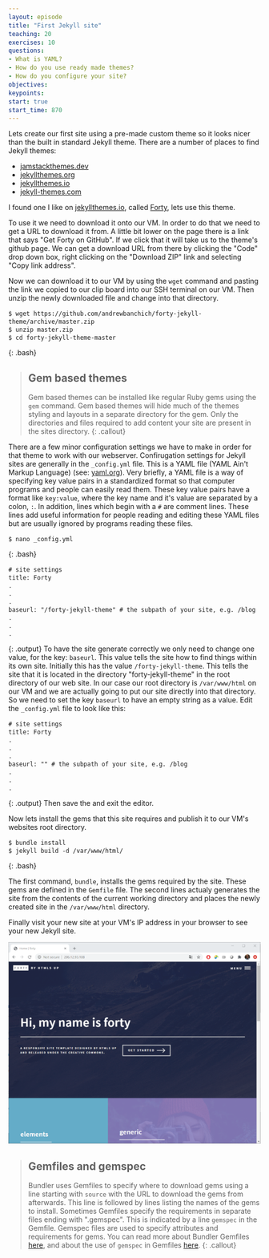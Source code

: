 ```yaml
---
layout: episode
title: "First Jekyll site"
teaching: 20
exercises: 10
questions:
- What is YAML?
- How do you use ready made themes?
- How do you configure your site?
objectives:
keypoints:
start: true
start_time: 870
---
```


Lets create our first site using a pre-made custom theme so it looks nicer than the built in standard Jekyll theme. There are a number of places to find Jekyll themes:

* [jamstackthemes.dev](http://jamstackthemes.dev)
* [jekyllthemes.org](http://jekyllthemes.org)
* [jekyllthemes.io](http://jekyllthemes.io)
* [jekyll-themes.com](http://jekyll-themes.com)

I found one I like on [jekyllthemes.io](http://jekyllthemes.io), called [Forty](https://jekyllthemes.io/theme/forty-jekyll-theme), lets use this theme.

To use it we need to download it onto our VM. In order to do that we need to get a URL to download it from. A little bit lower on the page there is a link that says "Get Forty on GitHub". If we click that it will take us to the theme's github page. We can get a download URL from there by clicking the "Code" drop down box, right clicking on the "Download ZIP" link and selecting "Copy link address".

Now we can download it to our VM by using the <code>wget</code> command and pasting the link we copied to our clip board into our SSH terminal on our VM. Then unzip the newly downloaded file and change into that directory.
<!--TODO: might want to mv the unzipped directory to a new name that is more meaning for their site?-->
~~~
$ wget https://github.com/andrewbanchich/forty-jekyll-theme/archive/master.zip
$ unzip master.zip
$ cd forty-jekyll-theme-master
~~~
{: .bash}

> ## Gem based themes
> Gem based themes can be installed like regular Ruby gems using the `gem` command. Gem based themes will hide much of the themes styling and layouts in a separate directory for the gem. Only the directories and files required to add content your site are present in the sites directory.
{: .callout}

There are a few minor configuration settings we have to make in order for that theme to work with our webserver. Confirugation settings for Jekyll sites are generally in the `_config.yml` file. This is a YAML file (YAML Ain't Markup Language) (see: [yaml.org](https://yaml.org/)). Very briefly, a YAML file is a way of specifying key value pairs in a standardized format so that computer programs and people can easily read them. These key value pairs have a format like <code>key</code><code>:</code><code>value</code>, where the key name and it's value are separated by a colon, <code>:</code>. In addition, lines which begin with a `#` are comment lines. These lines add useful information for people reading and editing these YAML files but are usually ignored by programs reading these files.

~~~
$ nano _config.yml
~~~
{: .bash}
~~~
# site settings
title: Forty
.
.
.
baseurl: "/forty-jekyll-theme" # the subpath of your site, e.g. /blog
.
.
.
~~~
{: .output}
To have the site generate correctly we only need to change one value, for the key: <code>baseurl</code>. This value tells the site how to find things within its own site. Initially this has the value <code>/forty-jekyll-theme</code>. This tells the site that it is located in the directory "forty-jekyll-theme" in the root directory of our web site. In our case our root directory is <code>/var/www/html</code> on our VM and we are actually going to put our site directly into that directory. So we need to set the key <code>baseurl</code> to have an empty string as a value. Edit the <code>_config.yml</code> file to look like this:
~~~
# site settings
title: Forty
.
.
.
baseurl: "" # the subpath of your site, e.g. /blog
.
.
.
~~~
{: .output}
Then save the and exit the editor.

Now lets install the gems that this site requires and publish it to our VM's websites root directory.
~~~
$ bundle install
$ jekyll build -d /var/www/html/
~~~
{: .bash}

The first command, <code>bundle</code>, installs the gems required by the site. These gems are defined in the <code>Gemfile</code> file. The second lines actualy generates the site from the contents of the current working directory and places the newly created site in the <code>/var/www/html</code> directory.

Finally visit your new site at your VM's IP address in your browser to see your new Jekyll site.

![First Jekyll Site](../fig/first_jekyll_site.png)

> ## Gemfiles and gemspec
> Bundler uses Gemfiles to specify where to download gems using a line starting with <code>source</code> with the URL to download the gems from afterwards. This line is followed by lines listing the names of the gems to install. Sometimes Gemfiles specify the requirements in separate files ending with ".gemspec". This is indicated by a line <code>gemspec</code> in the Gemfile. Gemspec files are used to specify attributes and requirements for gems. You can read more about Bundler Gemfiles [here](https://bundler.io/gemfile.html), and about the use of <code>gemspec</code> in Gemfiles [here](https://bundler.io/rubygems.html).
{: .callout}

<!--
> ## Automatically rebuild your site when files are updated
> The jekyll <code>build</code> command can be run with a <code>-w</code> option. This option will keep this command running in the terminal watching for any files to change. If it notices one change, it will automatically rebuild your site. This can be very handy when performing many frequent edits. The complete command might look like:
>~~~
>$ jekyll build -w -d <website_root_directory>
>~~~
>{: .bash}
{: .callout}
-->
